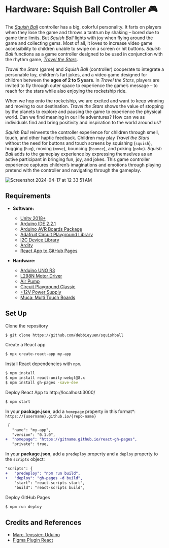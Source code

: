 # Hardware: Squish Ball Controller 🎮
The [*Squish Ball*]() controller has a big, colorful personality. It farts on players when they lose the game and throws a tantrum by shaking – bored due to game time limits. But *Squish Ball* lights with joy when flying around the game and collecting gems. Most of all, it loves to increase video game accessibility to children unable to swipe on a screen or hit buttons. *Squish Ball* functions as a game controller designed to be used in conjunction with the rhythm game, [*Travel the Stars*](). 

*Travel the Stars* (game) and *Squish Ball* (controller) cooperate to integrate a personable toy, children’s fart jokes, and a video game designed for children between the **ages of 2 to 5 years**. 
In *Travel the Stars*, players are invited to fly through outer space to experience the game’s message – to reach for the stars while also enjoying the rocketship ride. 

When we hop onto the rocketship, we are excited and want to keep winning and moving to our destination. *Travel the Stars* shows the value of stopping by the planets to explore and pausing the game to experience the physical world. Can we find meaning in our life adventures? How can we as individuals find and bring positivity and inspiration to the world around us?

*Squish Ball* reinvents the controller experience for children through smell, touch, and other haptic feedback. Children may play *Travel the Stars* without the need for buttons and touch screens by squishing (`squish`), hugging (`hug`), moving (`move`), bouncing (`bounce`), and poking (`poke`). *Squish Ball* adds to the gameplay experience by expressing themselves as an active participant in bringing fun, joy, and jokes. This game controller experience captures children’s imaginations and emotions through playing pretend with the controller and navigating through the gameplay. 

![Screenshot 2024-04-17 at 12 33 51 AM](https://github.com/debbieyuen/squishball/assets/31296177/848082f0-adb5-4af3-8e2b-156cd5564e50)

## Requirements
* **Software:**
  * [Unity 2018+](https://www.figma.com/downloads/)
  * [Arduino IDE 2.2.1](https://www.arduino.cc/en/software)
  * [Arduino AVR Boards Package](https://docs.arduino.cc/software/ide-v1/tutorials/getting-started/cores/arduino-avr)
  * [Adafruit Circuit Playground Library](https://github.com/adafruit/Adafruit_CircuitPlayground)
  * [I2C Device Library](https://github.com/jrowberg/i2cdevlib)
  * [Ardity](https://github.com/dwilches/Ardity)
  * [React App to GitHub Pages](https://github.com/gitname/react-gh-pages)

* **Hardware:**
  * [Arduino UNO R3](https://store.arduino.cc/products/arduino-uno-rev3)
  * [L298N Motor Driver](https://www.amazon.com/Controller-H-Bridge-Stepper-Mega2560-Duemilanove/dp/B01CC8XI60/ref=asc_df_B01CC8XI60/?tag=hyprod-20&linkCode=df0&hvadid=194019628201&hvpos=&hvnetw=g&hvrand=14605263582876560199&hvpone=&hvptwo=&hvqmt=&hvdev=c&hvdvcmdl=&hvlocint=&hvlocphy=9030933&hvtargid=pla-393630496463&psc=1&mcid=62ba8665c9c13d1c98faff44092a5130&gclid=CjwKCAiA1MCrBhAoEiwAC2d64arqv3HuWUA3K6FWShvaC3py3jIzQ8bQxCCfcPNEbaEdLYKcg-EsERoC1ZgQAvD_BwE)
  * [Air Pump](https://www.adafruit.com/product/4699)
  * [Circuit Playground Classic](https://www.adafruit.com/product/3000)
  * [+12V Power Supply]()
  * [Muca: Multi Touch Boards](https://github.com/muca-board/Muca)

## Set Up

Clone the repository
```bash
$ git clone https://github.com/debbieyuen/squishball
```

Create a React app
```bash
$ npx create-react-app my-app
```

Install React dependencies with `npm`.
```bash
$ npm install
$ npm install react-unity-webgl@8.x
$ npm install gh-pages -save-dev
```

Deploy React App to http://localhost:3000/
```bash
$ npm start
```

In your **package.json**, add a `homepage` property in this format\*: `https://{username}.github.io/{repo-name}`
```diff
 {
   "name": "my-app",
   "version": "0.1.0",
+  "homepage": "https://gitname.github.io/react-gh-pages",
   "private": true,
```

In your **package.json**, add a `predeploy` property and a `deploy` property to the `scripts` object:
```diff
"scripts": {
+   "predeploy": "npm run build",
+   "deploy": "gh-pages -d build",
    "start": "react-scripts start",
    "build": "react-scripts build",
```

Deploy GitHub Pages
```bash
$ npm run deploy
```

## Credits and References
* [Marc Teyssier: Uduino](https://marcteyssier.com/uduino/tutorials)
* [Figma Plugin React](https://github.com/nirsky/figma-plugin-react-template)
